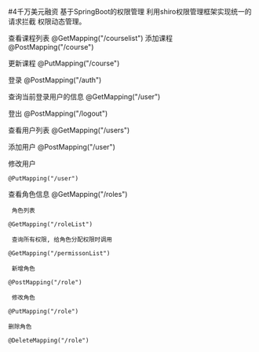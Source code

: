 #4千万美元融资
基于SpringBoot的权限管理
利用shiro权限管理框架实现统一的请求拦截
权限动态管理。

查看课程列表
	@GetMapping("/courselist")
 添加课程
	@PostMapping("/course")

 更新课程
	@PutMapping("/course")

 登录
 @PostMapping("/auth")
	 
  查询当前登录用户的信息
	@GetMapping("/user")
	  
   登出
	@PostMapping("/logout")
  
  查看用户列表 
	@GetMapping("/users")
	
 添加用户
	@PostMapping("/user")
  
  修改用户
	
	@PutMapping("/user")
	
  查看角色信息
	@GetMapping("/roles")
	
	 角色列表
	 
	@GetMapping("/roleList")
	
	 查询所有权限, 给角色分配权限时调用
	 
	@GetMapping("/permissonList")
	
	 新增角色
	
	@PostMapping("/role")
	
	 修改角色
	
	@PutMapping("/role")
	
	删除角色
	 
	@DeleteMapping("/role")
	
